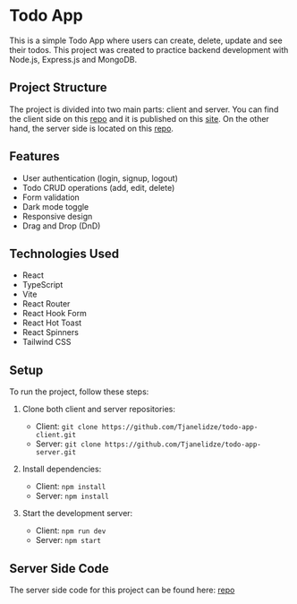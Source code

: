# Todo App

This is a simple Todo App where users can create, delete, update and see their todos. This project was created to practice backend development with Node.js, Express.js and MongoDB.

## Project Structure

The project is divided into two main parts: client and server. You can find the client side on this [repo](https://github.com/Tjanelidze/todo-app-client) and it is published on this [site](https://todo-app-client-self.vercel.app/). On the other hand, the server side is located on this [repo](https://github.com/Tjanelidze/todo-app-server).

## Features

- User authentication (login, signup, logout)
- Todo CRUD operations (add, edit, delete)
- Form validation
- Dark mode toggle
- Responsive design
- Drag and Drop (DnD)

## Technologies Used

- React
- TypeScript
- Vite
- React Router
- React Hook Form
- React Hot Toast
- React Spinners
- Tailwind CSS

## Setup

To run the project, follow these steps:

1. Clone both client and server repositories:

   - Client: `git clone https://github.com/Tjanelidze/todo-app-client.git`
   - Server: `git clone https://github.com/Tjanelidze/todo-app-server.git`

2. Install dependencies:

   - Client: `npm install`
   - Server: `npm install`

3. Start the development server:

   - Client: `npm run dev`
   - Server: `npm start`

## Server Side Code

The server side code for this project can be found here: [repo](https://github.com/Tjanelidze/todo-app-server)
